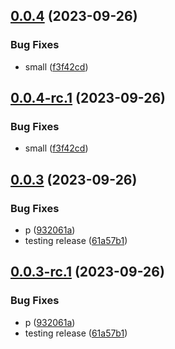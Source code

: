 ## [0.0.4](https://github.com/devdanco/mono-dev/compare/@mononxtest/mnau-v0.0.3...@mononxtest/mnau-v0.0.4) (2023-09-26)


### Bug Fixes

* small ([f3f42cd](https://github.com/devdanco/mono-dev/commit/f3f42cd2052ba2d921c1f15ef0decc1bcffd12f4))

## [0.0.4-rc.1](https://github.com/devdanco/mono-dev/compare/@mononxtest/mnau-v0.0.3...@mononxtest/mnau-v0.0.4-rc.1) (2023-09-26)


### Bug Fixes

* small ([f3f42cd](https://github.com/devdanco/mono-dev/commit/f3f42cd2052ba2d921c1f15ef0decc1bcffd12f4))

## [0.0.3](https://github.com/devdanco/mono-dev/compare/@mononxtest/mnau-v0.0.2...@mononxtest/mnau-v0.0.3) (2023-09-26)


### Bug Fixes

* p ([932061a](https://github.com/devdanco/mono-dev/commit/932061a669a76b22e6a5a7211a0c77fa3e1f4d09))
* testing release ([61a57b1](https://github.com/devdanco/mono-dev/commit/61a57b17e1331c17d515f0a775bd86d7cc1fddd9))

## [0.0.3-rc.1](https://github.com/devdanco/mono-dev/compare/@mononxtest/mnau-v0.0.2...@mononxtest/mnau-v0.0.3-rc.1) (2023-09-26)


### Bug Fixes

* p ([932061a](https://github.com/devdanco/mono-dev/commit/932061a669a76b22e6a5a7211a0c77fa3e1f4d09))
* testing release ([61a57b1](https://github.com/devdanco/mono-dev/commit/61a57b17e1331c17d515f0a775bd86d7cc1fddd9))
